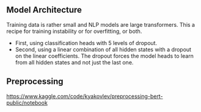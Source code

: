## Model Architecture
Training data is rather small and NLP models are large transformers. This a recipe for training instability or for overfitting, or both.
* First, using classification heads with 5 levels of dropout.
* Second, using a linear combination of all hidden states with a dropout on the linear coefficients. The dropout forces the model heads to learn from all hidden states and not just the last one.

## Preprocessing
https://www.kaggle.com/code/kyakovlev/preprocessing-bert-public/notebook